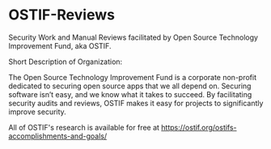 # OSTIF-Reviews
Security Work and Manual Reviews facilitated by Open Source Technology Improvement Fund, aka OSTIF.

Short Description of Organization: 

The Open Source Technology Improvement Fund is a corporate non-profit dedicated to securing open source apps that we all depend on. Securing software isn’t easy, and we know what it takes to succeed. By facilitating security audits and reviews, OSTIF makes it easy for projects to significantly improve security.

All of OSTIF's research is available for free at https://ostif.org/ostifs-accomplishments-and-goals/
